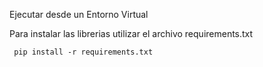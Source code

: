 Ejecutar desde un Entorno Virtual

Para instalar las librerias utilizar el archivo requirements.txt

``` pip install -r requirements.txt```
